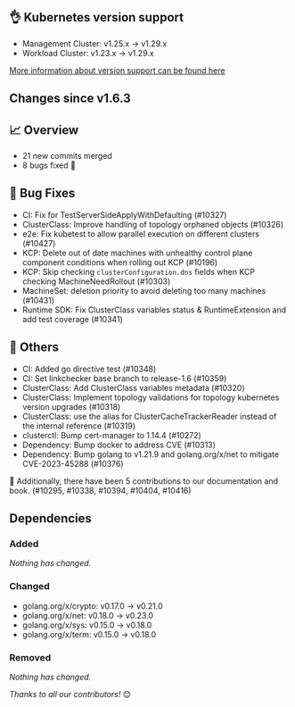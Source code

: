## 👌 Kubernetes version support

- Management Cluster: v1.25.x -> v1.29.x
- Workload Cluster: v1.23.x -> v1.29.x

[More information about version support can be found here](https://cluster-api.sigs.k8s.io/reference/versions.html)

## Changes since v1.6.3
## :chart_with_upwards_trend: Overview
- 21 new commits merged
- 8 bugs fixed 🐛

## :bug: Bug Fixes
- CI: Fix for TestServerSideApplyWithDefaulting (#10327)
- ClusterClass: Improve handling of topology orphaned objects (#10326)
- e2e: Fix kubetest to allow parallel execution on different clusters (#10427)
- KCP: Delete out of date machines with unhealthy control plane component conditions when rolling out KCP (#10196)
- KCP: Skip checking `clusterConfiguration.dns` fields when KCP checking MachineNeedRollout (#10303)
- MachineSet: deletion priority to avoid deleting too many machines (#10431)
- Runtime SDK: Fix ClusterClass variables status & RuntimeExtension and add test coverage (#10341)

## :seedling: Others
- CI: Added go directive test (#10348)
- CI: Set linkchecker base branch to release-1.6 (#10359)
- ClusterClass: Add ClusterClass variables metadata (#10320)
- ClusterClass: Implement topology validations for topology kubernetes version upgrades (#10318)
- ClusterClass: use the alias for ClusterCacheTrackerReader instead of the internal reference (#10319)
- clusterctl: Bump cert-manager to 1.14.4 (#10272)
- Dependency: Bump docker to address CVE (#10313)
- Dependency: Bump golang to v1.21.9 and golang.org/x/net to mitigate CVE-2023-45288 (#10376)

:book: Additionally, there have been 5 contributions to our documentation and book. (#10295, #10338, #10394, #10404, #10416) 

## Dependencies

### Added
_Nothing has changed._

### Changed
- golang.org/x/crypto: v0.17.0 → v0.21.0
- golang.org/x/net: v0.18.0 → v0.23.0
- golang.org/x/sys: v0.15.0 → v0.18.0
- golang.org/x/term: v0.15.0 → v0.18.0

### Removed
_Nothing has changed._

_Thanks to all our contributors!_ 😊
